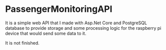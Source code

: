 # PassengerMonitoringAPI

It is a simple web API that I made with Asp.Net Core and PostgreSQL database to provide storage and some processing logic for the raspberry pi device that would send some data to it.

It is not finished.
